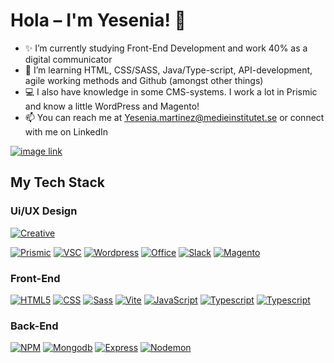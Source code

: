 # Hola – I'm Yesenia! 👋

- ✨ I’m currently studying Front-End Development and work 40% as a digital communicator
- 🌱 I’m learning HTML, CSS/SASS, Java/Type-script, API-development, agile working methods and Github (amongst other things)
- 💻 I also have knowledge in some CMS-systems. I work a lot in Prismic and know a little WordPress and Magento!
- 📫 You can reach me at Yesenia.martinez@medieinstitutet.se or connect with me on LinkedIn
  
[![image link](https://img.shields.io/badge/linkedin-%230A66C2.svg?&style=for-the-badge&logo=linkedin&logoColor=white)](https://www.linkedin.com/in/yesenia-martinez-8b39a8102/)
## My Tech Stack
### Ui/UX Design
[![Creative](https://skillicons.dev/icons?i=figma,ps,ai,pr,xd)]()

[![Prismic](https://img.shields.io/badge/prismic-%235163BA.svg?&style=for-the-badge&logo=prismic&logoColor=white)]()
[![VSC](https://img.shields.io/badge/visual%20studio%20code-%23007ACC.svg?&style=for-the-badge&logo=visual%20studio%20code&logoColor=white)]()
[![Wordpress](https://img.shields.io/badge/wordpress-%2321759B.svg?&style=for-the-badge&logo=wordpress&logoColor=white)]()
[![Office](https://img.shields.io/badge/microsoft%20office-%23D83B01.svg?&style=for-the-badge&logo=microsoft%20office&logoColor=white)]()
[![Slack](https://img.shields.io/badge/slack-%234A154B.svg?&style=for-the-badge&logo=slack&logoColor=white)]()
[![Magento](https://img.shields.io/badge/magento-%23EE672F.svg?&style=for-the-badge&logo=magento&logoColor=white)]()

### Front-End
[![HTML5](https://img.shields.io/badge/HTML5-E34F26?style=for-the-badge&logo=html5&logoColor=white)]()
[![CSS](https://img.shields.io/badge/CSS3-1572B6?style=for-the-badge&logo=css3&logoColor=white)]()
[![Sass](https://img.shields.io/badge/Sass-CC6699?style=for-the-badge&logo=sass&logoColor=white)]()
[![Vite](https://img.shields.io/badge/vite-%23646CFF.svg?style=for-the-badge&logo=vite&logoColor=white)]()
[![JavaScript](https://img.shields.io/badge/javascript-%23323330.svg?style=for-the-badge&logo=javascript&logoColor=%23F7DF1E)]()
[![Typescript](https://img.shields.io/badge/TypeScript-007ACC?style=for-the-badge&logo=typescript&logoColor=white)]()
[![Typescript](https://img.shields.io/badge/woocommerce-%2396588A.svg?&style=for-the-badge&logo=woocommerce&logoColor=white)]()

### Back-End
[![NPM](https://img.shields.io/badge/NPM-%23CB3837.svg?style=for-the-badge&logo=npm&logoColor=white)]()
[![Mongodb](https://img.shields.io/badge/mongodb-%2347A248.svg?&style=for-the-badge&logo=mongodb&logoColor=white)]()
[![Express](https://img.shields.io/badge/express-%23000000.svg?&style=for-the-badge&logo=express&logoColor=white)]()
[![Nodemon](https://img.shields.io/badge/nodemon-%2376D04B.svg?&style=for-the-badge&logo=nodemon&logoColor=black)]()


